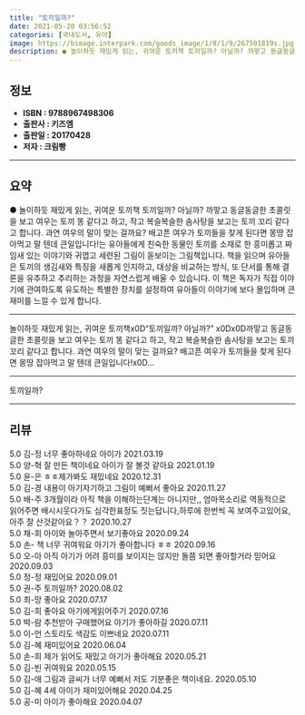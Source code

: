 ```yaml
---
title: "토끼일까?"
date: 2021-05-20 03:56:52
categories: [국내도서, 유아]
image: https://bimage.interpark.com/goods_image/1/8/1/9/267501819s.jpg
description: ● 놀이하듯 재밌게 읽는, 귀여운 토끼책 토끼일까? 아닐까? 까맣고 동글동글한 초콜릿을 보고 여우는 토끼 똥 같다고 하고, 작고 복슬복슬한 솜사탕을 보고는 토끼 꼬리 같다고 합니다. 과연 여우의 말이 맞는 걸까요? 배고픈 여우가 토끼들을 찾게 된다면 몽땅 잡아먹고 말 텐데 큰일입니다!
---
```


## **정보**

- **ISBN : 9788967498306**
- **출판사 : 키즈엠**
- **출판일 : 20170428**
- **저자 : 크림빵**

------



## **요약**

●  놀이하듯 재밌게 읽는, 귀여운 토끼책 토끼일까? 아닐까? 까맣고 동글동글한 초콜릿을 보고 여우는 토끼 똥 같다고 하고, 작고 복슬복슬한 솜사탕을 보고는 토끼 꼬리 같다고 합니다. 과연 여우의 말이 맞는 걸까요? 배고픈 여우가 토끼들을 찾게 된다면 몽땅 잡아먹고 말 텐데 큰일입니다!는 유아들에게 친숙한 동물인 토끼를 소재로 한 흥미롭고 짜임새 있는 이야기와 귀엽고 세련된 그림이 돋보이는 그림책입니다. 책을 읽으며 유아들은 토끼의 생김새와 특징을 새롭게 인지하고, 대상을 비교하는 방식, 또 단서를 통해 결론을 유추하고 추리하는 과정을 자연스럽게 배울 수 있습니다. 이 책은 독자가 직접 이야기에 관여하도록 유도하는 특별한 장치를 설정하여 유아들이 이야기에 보다 몰입하며 큰 재미를 느낄 수 있게 합니다.

------

놀이하듯 재밌게 읽는, 귀여운 토끼책x0D“토끼일까? 아닐까?” x0Dx0D까맣고 동글동글한 초콜릿을 보고 여우는 토끼 똥 같다고 하고, 작고 복슬복슬한 솜사탕을 보고는 토끼 꼬리 같다고 합니다. 과연 여우의 말이 맞는 걸까요? 배고픈 여우가 토끼들을 찾게 된다면 몽땅 잡아먹고 말 텐데 큰일입니다!x0D... 

------


토끼일까? 

------


## **리뷰** 

5.0 김-정 너무 좋아하네요 아이가 2021.03.19 <br/>5.0 양-혁 잘 만든 책이네요 아이가 잘 볼것 같아요 2021.01.19 <br/>5.0 윤-은 ㅎㅎ제가봐도 재밌네요 2020.12.31 <br/>5.0 김-경 내용이 아기자기하고 그림이 예뻐서 좋아요 2020.11.27 <br/>5.0 배-주 3개월이라 아직 책을 이해하는단계는 아니지만,,
엄마목소리로 역동적으로 읽어주면 배시시웃다가도 심각한표정도 짓는답니다,하루에 한번씩 꼭 보여주고있어요,아주 잘 산것같아요？？ 2020.10.27 <br/>5.0 채-희 아이와 놀아주면서 보기좋아요 2020.09.24 <br/>5.0 손- 책 너무 귀여워요 아기가 좋아합니다 ㅎㅎ 2020.09.16 <br/>5.0 오-아 아직 아기가 어려 흥미를 보이지는 않지만 돌쯤 되면 좋아할거라 믿어요  2020.09.03 <br/>5.0 정-정 재밌어요 2020.09.01 <br/>5.0 권-주 토끼일까? 2020.08.02 <br/>5.0 최-망 좋아요 2020.07.17 <br/>5.0 김-희 좋아요 아기에게읽어주기 2020.07.16 <br/>5.0 박-람 추천받아 구매했어요 아기가 좋아하길 2020.07.11 <br/>5.0 이-언 스토리도 색감도 이쁘네요 2020.07.11 <br/>5.0 김-혜 재미있어요 2020.06.04 <br/>5.0 손-희 제가 읽어도 재밌고 아기가 좋아해요 2020.05.21 <br/>5.0 김-빈 귀여워요 2020.05.15 <br/>5.0 김-애 그림과 글씨가 너무 예뻐서 저도 기분좋은 책이네요.  2020.05.10 <br/>5.0 김-혜 4세 아이가 재미있어해요  2020.04.25 <br/>5.0 공-미 아이가 좋아해요 2020.04.07 <br/>